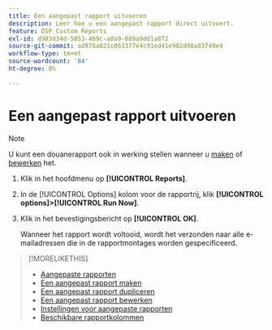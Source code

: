 ```yaml
---
title: Een aangepast rapport uitvoeren
description: Leer hoe u een aangepast rapport direct uitvoert.
feature: DSP Custom Reports
exl-id: d983d34d-5853-4b9c-a8a9-889a9dd1a872
source-git-commit: ad978a021c063377e4c91ed41e902d98a03749e4
workflow-type: tm+mt
source-wordcount: '84'
ht-degree: 0%

---
```


# Een aangepast rapport uitvoeren

>[!NOTE]
>
>U kunt een douanerapport ook in werking stellen wanneer u [maken](report-create.md) of [bewerken](report-edit.md) het.

1. Klik in het hoofdmenu op **[!UICONTROL Reports]**.

1. In de [!UICONTROL Options] kolom voor de rapportrij, klik **[!UICONTROL options]>[!UICONTROL Run Now]**.

1. Klik in het bevestigingsbericht op **[!UICONTROL OK]**.

   Wanneer het rapport wordt voltooid, wordt het verzonden naar alle e-mailadressen die in de rapportmontages worden gespecificeerd.

>[!MORELIKETHIS]
>
>* [Aangepaste rapporten](/help/dsp/reports/report-about.md)
>* [Een aangepast rapport maken](/help/dsp/reports/report-create.md)
>* [Een aangepast rapport dupliceren](/help/dsp/reports/report-copy.md)
>* [Een aangepast rapport bewerken](/help/dsp/reports/report-edit.md)
>* [Instellingen voor aangepaste rapporten](/help/dsp/reports/report-settings.md)
>* [Beschikbare rapportkolommen](/help/dsp/reports/report-columns.md)

